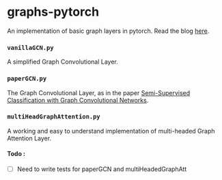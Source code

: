 # graphs-pytorch
An implementation of basic graph layers in pytorch.
Read the blog [here](deb-kit2.github.io/blog/graphs).

### `vanillaGCN.py`
A simplified Graph Convolutional Layer.

### `paperGCN.py`
The Graph Convolutional Layer, as in the paper [Semi-Supervised Classification with Graph Convolutional Networks](https://arxiv.org/abs/1609.02907).

### `multiHeadGraphAttention.py`
A working and easy to understand implementation of multi-headed Graph Attention Layer. 


#### Todo :

- [ ] Need to write tests for paperGCN and multiHeadedGraphAtt